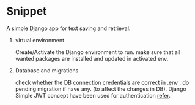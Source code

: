 # Snippet
A simple Django app for text saving and retrieval.
1. virtual environment
   
   Create/Activate the Django environment to run.
   make sure that all wanted packages are installed and updated in activated env.
   
2. Database and migrations
 
   check whether the DB connection credentials are correct in .env .
do pending migration if have any. (to affect the changes in DB).
Django Simple JWT concept have been used for authentication [refer](https://django-rest-framework-simplejwt.readthedocs.io/en/latest/). 
